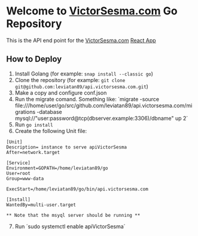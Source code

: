 # Welcome to [VictorSesma.com](https://victorsesma.com) Go Repository

This is the API end point for the [VictorSesma.com](https://victorsesma.com) [React App](https://github.com/leviatan89/victorsesma.com)

## How to Deploy

1. Install Golang (for example: `snap install --classic go`)
2. Clone the repository (for example: `git clone git@github.com:leviatan89/api.victorsesma.com.git`)
3. Make a copy and configure conf.json
4. Run the migrate comand. Something like:
´migrate -source file:///home/user/go/src/github.com/leviatan89/api.victorsesma.com/migrations -database mysql://"user:password@tcp(dbserver.example:3306)/dbname" up 2`
5. Run `go install`
6. Create the following Unit file:

```
[Unit]
Description= instance to serve apiVictorSesma
After=network.target

[Service]
Environment=GOPATH=/home/leviatan89/go
User=root
Group=www-data

ExecStart=/home/leviatan89/go/bin/api.victorsesma.com

[Install]
WantedBy=multi-user.target

** Note that the msyql server should be running **
```
7. Run ´sudo systemctl enable apiVictorSesma´